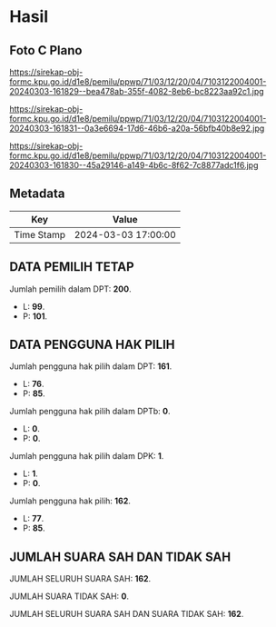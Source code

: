 # Hasil

## Foto C Plano

https://sirekap-obj-formc.kpu.go.id/d1e8/pemilu/ppwp/71/03/12/20/04/7103122004001-20240303-161829--bea478ab-355f-4082-8eb6-bc8223aa92c1.jpg

https://sirekap-obj-formc.kpu.go.id/d1e8/pemilu/ppwp/71/03/12/20/04/7103122004001-20240303-161831--0a3e6694-17d6-46b6-a20a-56bfb40b8e92.jpg

https://sirekap-obj-formc.kpu.go.id/d1e8/pemilu/ppwp/71/03/12/20/04/7103122004001-20240303-161830--45a29146-a149-4b6c-8f62-7c8877adc1f6.jpg


## Metadata

| Key        | Value               |
| ---------- | ------------------- |
| Time Stamp | 2024-03-03 17:00:00 |


## DATA PEMILIH TETAP

Jumlah pemilih dalam DPT: **200**.
 * L: **99**.
 * P: **101**.

## DATA PENGGUNA HAK PILIH

Jumlah pengguna hak pilih dalam DPT: **161**.
 * L: **76**.
 * P: **85**.

Jumlah pengguna hak pilih dalam DPTb: **0**.
 * L: **0**.
 * P: **0**.

Jumlah pengguna hak pilih dalam DPK: **1**.
 * L: **1**.
 * P: **0**.

Jumlah pengguna hak pilih: **162**.
 * L: **77**.
 * P: **85**.

## JUMLAH SUARA SAH DAN TIDAK SAH

JUMLAH SELURUH SUARA SAH: **162**.

JUMLAH SUARA TIDAK SAH: **0**.

JUMLAH SELURUH SUARA SAH DAN SUARA TIDAK SAH: **162**.


